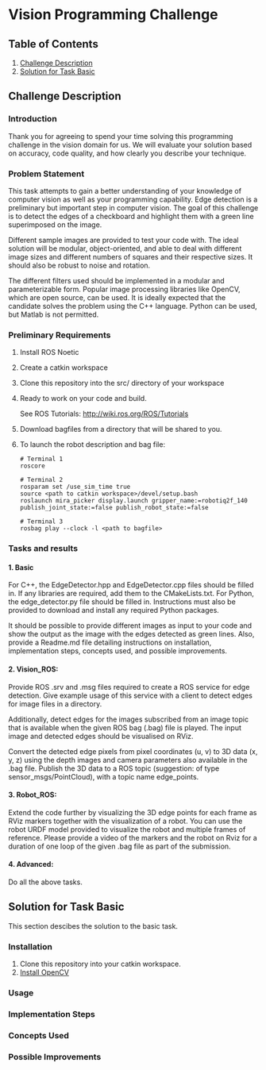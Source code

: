 # Vision Programming Challenge
## Table of Contents
1. [Challenge Description](#challenge-description)
2. [Solution for Task Basic](#solution-for-task-basic)

## Challenge Description
### Introduction
Thank you for agreeing to spend your time solving this programming challenge in the vision domain for us. We will evaluate your solution based on accuracy, code quality, and how clearly you describe your technique.

### Problem Statement
This task attempts to gain a better understanding of your knowledge of computer vision as well as your programming capability. Edge detection is a preliminary but important step in computer vision. The goal of this challenge is to detect the edges of a checkboard and highlight them with a green line superimposed on the image.

Different sample images are provided to test your code with. The ideal solution will be modular, object-oriented, and able to deal with different image sizes and different numbers of squares and their respective sizes. It should also be robust to noise and rotation.

The different filters used should be implemented in a modular and parameterizable form. Popular image processing libraries like OpenCV, which are open source, can be used. It is ideally expected that the candidate solves the problem using the C++ language. Python can be used, but Matlab is not permitted.

### Preliminary Requirements
1. Install ROS Noetic
2. Create a catkin workspace
3. Clone this repository into the src/ directory of your workspace
4. Ready to work on your code and build. 

    See ROS Tutorials: http://wiki.ros.org/ROS/Tutorials 

5. Download bagfiles from a directory that will be shared to you.

6. To launch the robot description and bag file:
    ```
    # Terminal 1
    roscore

    # Terminal 2
    rosparam set /use_sim_time true
    source <path to catkin workspace>/devel/setup.bash
    roslaunch mira_picker display.launch gripper_name:=robotiq2f_140 publish_joint_state:=false publish_robot_state:=false

    # Terminal 3
    rosbag play --clock -l <path to bagfile>
    ```
### Tasks and results
#### 1. Basic 
For C++, the EdgeDetector.hpp and EdgeDetector.cpp files should be filled in. If any libraries are required, add them to the CMakeLists.txt. For Python, the edge_detector.py file should be filled in. Instructions must also be provided to download and install any required Python packages.

It should be possible to provide different images as input to your code and show the output as the image with the edges detected as green lines. Also, provide a Readme.md file detailing instructions on installation, implementation steps, concepts used, and possible improvements. 

#### 2. Vision_ROS: 
Provide ROS .srv and .msg files required to create a ROS service for edge detection. Give example usage of this service with a client to detect edges for image files in a directory.

Additionally, detect edges for the images subscribed from an image topic that is available when the given ROS bag (.bag) file is played. The input image and detected edges should be visualised on RViz.

Convert the detected edge pixels from pixel coordinates (u, v) to 3D data (x, y, z) using the depth images and camera parameters also available in the .bag file. Publish the 3D data to a ROS topic (suggestion: of type sensor_msgs/PointCloud), with a topic name edge_points.

#### 3. Robot_ROS: 
Extend the code further by visualizing the 3D edge points for each frame as RViz markers together with the visualization of a robot. You can use the robot URDF model provided to visualize the robot and multiple frames of reference. Please provide a video of the markers and the robot on Rviz for a duration of one loop of the given .bag file as part of the submission.

#### 4. Advanced: 
Do all the above tasks.

## Solution for Task Basic

This section descibes the solution to the basic task.

### Installation
1. Clone this repository into your catkin workspace.
2. [Install OpenCV](https://docs.opencv.org/4.x/d7/d9f/tutorial_linux_install.html)
### Usage
### Implementation Steps

### Concepts Used

### Possible Improvements
